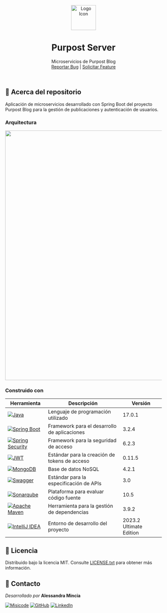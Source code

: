 <!-- PROJECT PRESENTATION -->
<div align="center">
  <a href="https://github.com/misicode/PurPost_Blog-Server">
    <img src="https://cdn-icons-png.freepik.com/256/9611/9611314.png" alt="Logo Icon" width="80" height="80">
  </a>

  <h1 align="center">Purpost Server</h1>

  <p align="center">
    <span>Microservicios de Purpost Blog</span><br>
    <a href="https://github.com/misicode/Purpost_Blog-Server/issues">Reportar Bug</a>
    |
    <a href="https://github.com/misicode/Purpost_Blog-Server/issues">Solicitar Feature</a>
  </p>
</div><br>


<!-- ABOUT THE PROJECT -->
## 📖 Acerca del repositorio

Aplicación de microservicios desarrollado con Spring Boot del proyecto Purpost Blog para la gestión de publicaciones y autenticación de usuarios.

### Arquitectura
<img src="https://github.com/misicode/Purpost_Blog-Server/assets/88341114/493107e7-b804-49fe-8216-cd606b3821b3" width=800 />

### Construido con

| Herramienta                                                    | Descripción                                   | Versión                 |
|----------------------------------------------------------------| --------------------------------------------- | ----------------------- |
| [![Java][java-badge]][java-url]                                | Lenguaje de programación utilizado            | 17.0.1                  |
| [![Spring Boot][springboot-badge]][springboot-url]             | Framework para el desarrollo de aplicaciones  | 3.2.4                   |
| [![Spring Security][springsecurity-badge]][springsecurity-url] | Framework para la seguridad de acceso         | 6.2.3                   |
| [![JWT][jwt-badge]][jwt-url]                                   | Estándar para la creación de tokens de acceso | 0.11.5                  |
| [![MongoDB][mongodb-badge]][mongodb-url]                       | Base de datos NoSQL                           | 4.2.1                   |
| [![Swagger][swagger-badge]][swagger-url]                       | Estándar para la especificación de APIs       | 3.0                     |
| [![Sonarqube][sonarqube-badge]][sonarqube-url]                 | Plataforma para evaluar código fuente         | 10.5                    |
| [![Apache Maven][maven-badge]][maven-url]                      | Herramienta para la gestión de dependencias   | 3.9.2                   |
| [![IntelliJ IDEA][intellijidea-badge]][intellijidea-url]       | Entorno de desarrollo del proyecto            | 2023.2 Ultimate Edition |


<!-- LICENSE -->
## 💼 Licencia

Distribuido bajo la licencia MIT. Consulte [LICENSE.txt][license-url] para obtener más información.


<!-- CONTACT -->
## 🌸 Contacto

_Desarrollado por_ **Alessandra Mincia**

[![Misicode][misicode-badge]][misicode-url]
[![GitHub][github-badge]][github-url]
[![LinkedIn][linkedin-badge]][linkedin-url]


<!-- MARKDOWN LINKS -->
[java-badge]: https://img.shields.io/badge/java-%23ED8B00.svg?style=for-the-badge&logo=openjdk&logoColor=white
[java-url]: https://dev.java
[springboot-badge]: https://img.shields.io/badge/Spring_Boot-F2F4F9?style=for-the-badge&logo=spring-boot
[springboot-url]: https://spring.io/projects/spring-boot/
[springsecurity-badge]: https://img.shields.io/badge/Spring_Security-6DB33F?style=for-the-badge&logo=Spring-Security&logoColor=white
[springsecurity-url]: https://spring.io/projects/spring-security/
[jwt-badge]: https://img.shields.io/badge/JWT-black?style=for-the-badge&logo=JSON%20web%20tokens
[jwt-url]: https://jwt.io
[mongodb-badge]: https://img.shields.io/badge/MongoDB-4EA94B?style=for-the-badge&logo=mongodb&logoColor=white
[mongodb-url]: https://www.mongodb.com/es/what-is-mongodb
[swagger-badge]: https://img.shields.io/badge/-Swagger-%23Clojure?style=for-the-badge&logo=swagger&logoColor=white
[swagger-url]: https://swagger.io/specification/
[sonarqube-badge]: https://img.shields.io/badge/SonarQube-black?style=for-the-badge&logo=sonarqube&logoColor=4E9BCD
[sonarqube-url]: https://docs.sonarqube.org/latest/
[maven-badge]: https://img.shields.io/badge/Maven-C71A36?style=for-the-badge&logo=Apache%20Maven&logoColor=white
[maven-url]: https://maven.apache.org
[intellijidea-badge]: https://img.shields.io/badge/IntelliJ_IDEA-000000.svg?style=for-the-badge&logo=intellij-idea&logoColor=white
[intellijidea-url]: https://www.jetbrains.com/idea/download/
[license-url]: ./LICENSE.txt
[misicode-badge]: https://img.shields.io/badge/misicode-C020FF?logo=githubsponsors&logoColor=fff
[misicode-url]: https://misicode.netlify.app/
[github-badge]: https://img.shields.io/badge/Github-272727?logo=github&logoColor=fff
[github-url]: https://github.com/misicode
[linkedin-badge]: https://img.shields.io/badge/LinkedIn-0A66C2?logo=linkedin&logoColor=fff
[linkedin-url]: https://www.linkedin.com/in/misicode